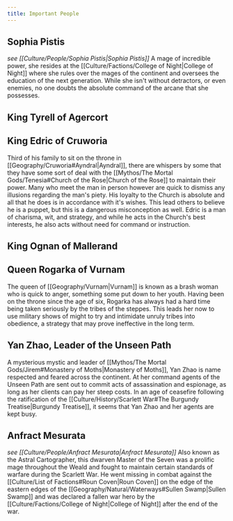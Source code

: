 ```yaml
---
title: Important People
---
```

## Sophia Pistis
*see [[Culture/People/Sophia Pistis|Sophia Pistis]]*
A mage of incredible power, she resides at the [[Culture/Factions/College of Night|College of Night]] where she rules over the mages of the continent and oversees the education of the next generation. While she isn't without detractors, or even enemies, no one doubts the absolute command of the arcane that she possesses.
## King Tyrell of Agercort

## King Edric of Cruworia
Third of his family to sit on the throne in [[Geography/Cruworia#Ayndral|Ayndral]], there are whispers by some that they have some sort of deal with the [[Mythos/The Mortal Gods/Tenesia#Church of the Rose|Church of the Rose]] to maintain their power. Many who meet the man in person however are quick to dismiss any illusions regarding the man's piety. His loyalty to the Church is absolute and all that he does is in accordance with it's wishes. This lead others to believe he is a puppet, but this is a dangerous misconception as well. Edric is a man of charisma, wit, and strategy, and while he acts in the Church's best interests, he also acts without need for command or instruction.
## King Ognan of Mallerand

## Queen Rogarka of Vurnam
The queen of [[Geography/Vurnam|Vurnam]] is known as a brash woman who is quick to anger, something some put down to her youth. Having been on the throne since the age of six, Rogarka has always had a hard time being taken seriously by the tribes of the steppes. This leads her now to use military shows of might to try and intimidate unruly tribes into obedience, a strategy that may prove ineffective in the long term.
## Yan Zhao, Leader of the Unseen Path
A mysterious mystic and leader of [[Mythos/The Mortal Gods/Jirem#Monastery of Moths|Monastery of Moths]], Yan Zhao is name respected and feared across the continent. At her command agents of the Unseen Path are sent out to commit acts of assassination and espionage, as long as her clients can pay her steep costs. In an age of ceasefire following the ratification of the [[Culture/History/Scarlett War#The Burgundy Treatise|Burgundy Treatise]], it seems that Yan Zhao and her agents are kept busy.
## Anfract Mesurata
*see [[Culture/People/Anfract Mesurata|Anfract Mesurata]]*
Also known as the Astral Cartographer, this dwarven Master of the Seven was a prolific mage throughout the Weald and fought to maintain certain standards of warfare during the Scarlett War. He went missing in combat against the [[Culture/List of Factions#Roun Coven|Roun Coven]] on the edge of the eastern edges of the [[Geography/Natural/Waterways#Sullen Swamp|Sullen Swamp]] and was declared a fallen war hero by the [[Culture/Factions/College of Night|College of Night]] after the end of the war.
